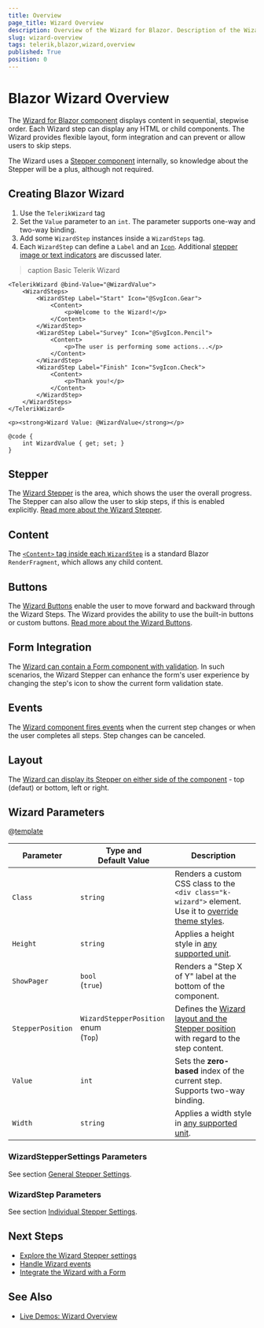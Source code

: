 ```yaml
---
title: Overview
page_title: Wizard Overview
description: Overview of the Wizard for Blazor. Description of the Wizard features.
slug: wizard-overview
tags: telerik,blazor,wizard,overview
published: True
position: 0
---
```


# Blazor Wizard Overview

The <a href = "https://www.telerik.com/blazor-ui/wizard" target="_blank">Wizard for Blazor component</a> displays content in sequential, stepwise order. Each Wizard step can display any HTML or child components. The Wizard provides flexible layout, form integration and can prevent or allow users to skip steps.

The Wizard uses a [Stepper component](slug://stepper-overview) internally, so knowledge about the Stepper will be a plus, although not required.

## Creating Blazor Wizard

1. Use the `TelerikWizard` tag
1. Set the `Value` parameter to an `int`. The parameter supports one-way and two-way binding.
1. Add some `WizardStep` instances inside a `WizardSteps` tag.
1. Each `WizardStep` can define a `Label` and an [`Icon`](slug://common-features-icons). Additional [stepper image or text indicators](slug://wizard-structure-stepper#indicators) are discussed later.

>caption Basic Telerik Wizard

````RAZOR
<TelerikWizard @bind-Value="@WizardValue">
    <WizardSteps>
        <WizardStep Label="Start" Icon="@SvgIcon.Gear">
            <Content>
                <p>Welcome to the Wizard!</p>
            </Content>
        </WizardStep>
        <WizardStep Label="Survey" Icon="@SvgIcon.Pencil">
            <Content>
                <p>The user is performing some actions...</p>
            </Content>
        </WizardStep>
        <WizardStep Label="Finish" Icon="SvgIcon.Check">
            <Content>
                <p>Thank you!</p>
            </Content>
        </WizardStep>
    </WizardSteps>
</TelerikWizard>

<p><strong>Wizard Value: @WizardValue</strong></p>

@code {
    int WizardValue { get; set; }
}
````

## Stepper

The [Wizard Stepper](slug://wizard-structure-stepper) is the area, which shows the user the overall progress. The Stepper can also allow the user to skip steps, if this is enabled explicitly. [Read more about the Wizard Stepper](slug://wizard-structure-stepper).

## Content

The [`<Content>` tag inside each `WizardStep`](slug://wizard-structure-content) is a standard Blazor `RenderFragment`, which allows any child content.

## Buttons

The [Wizard Buttons](slug://wizard-structure-buttons) enable the user to move forward and backward through the Wizard Steps. The Wizard provides the ability to use the built-in buttons or custom buttons. [Read more about the Wizard Buttons](slug://wizard-structure-buttons).

## Form Integration

The [Wizard can contain a Form component with validation](slug://form-overview). In such scenarios, the Wizard Stepper can enhance the form's user experience by changing the step's icon to show the current form validation state.

## Events

The [Wizard component fires events](slug://wizard-events) when the current step changes or when the user completes all steps. Step changes can be canceled.

## Layout

The [Wizard can display its Stepper on either side of the component](slug://wizard-layout) - top (defaut) or bottom, left or right.

## Wizard Parameters

@[template](/_contentTemplates/common/parameters-table-styles.md#table-layout)

| Parameter | Type and Default&nbsp;Value | Description |
| --- | --- | --- |
| `Class` | `string` | Renders a custom CSS class to the `<div class="k-wizard">` element. Use it to [override theme styles](slug://themes-override). |
| `Height` | `string` | Applies a height style in [any supported unit](slug://common-features/dimensions). |
| `ShowPager` | `bool` <br /> (`true`) | Renders a "Step X of Y" label at the bottom of the component. |
| `StepperPosition` | `WizardStepperPosition` enum <br /> (`Top`) | Defines the [Wizard layout and the Stepper position](slug://wizard-layout) with regard to the step content. |
| `Value` | `int` | Sets the **zero-based** index of the current step. Supports two-way binding. |
| `Width` | `string` | Applies a width style in [any supported unit](slug://common-features/dimensions). |

### WizardStepperSettings Parameters

See section [General Stepper Settings](slug://wizard-structure-stepper#general-stepper-settings).

### WizardStep Parameters

See section [Individual Stepper Settings](slug://wizard-structure-stepper#individual-stepper-settings).

## Next Steps

* [Explore the Wizard Stepper settings](slug://wizard-structure-stepper)
* [Handle Wizard events](slug://wizard-events)
* [Integrate the Wizard with a Form](slug://form-overview)

## See Also

* [Live Demos: Wizard Overview](https://demos.telerik.com/blazor-ui/wizard/overview)
